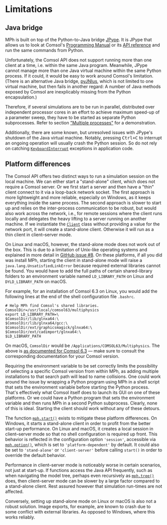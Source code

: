 ﻿# Limitations

## Java bridge

MPh is built on top of the Python-to-Java bridge [JPype]. It is JPype that
allows us to look at Comsol's [Programming Manual] or its [API reference] and
run the same commands from Python.

Unfortunately, the Comsol API does not support running more than one client at
a time, i.e. within the same Java program. Meanwhile, JPype cannot manage more
than one Java virtual machine within the same Python process. If it could, it
would be easy to work around Comsol's limitation. (There is an alternative Java
bridge, [pyJNIus], which is not limited to one virtual machine, but then fails
in another regard: A number of Java methods exposed by Comsol are inexplicably
missing from the Python encapsulation.)

Therefore, if several simulations are to be run in parallel, distributed over
independent processor cores in an effort to achieve maximum speed-up of a
parameter sweep, they have to be started as separate Python subprocesses. Refer
to section ["Multiple processes"](demonstrations.md#multiple-processes) for a
demonstration.

Additionally, there are some known, but unresolved issues with JPype's shutdown
of the Java virtual machine. Notably, pressing <kbd>Ctrl+C</kbd> to interrupt
an ongoing operation will usually crash the Python session. So do not rely on
catching [`KeyboardInterrupt`](#KeyboardInterrupt) exceptions in application
code.


## Platform differences

The Comsol API offers two distinct ways to run a simulation session on the
local machine. We can either start a "stand-alone" client, which does not
require a Comsol server. Or we first start a server and then have a "thin"
client connect to it via a loop-back network socket. The first approach is more
lightweight and more reliable, especially on Windows, as it keeps everything
inside the same process. The second approach is slower to start up and relies
on the inter-process communication to be robust, but would also work across the
network, i.e., for remote sessions where the client runs locally and delegates
the heavy lifting to a server running on another machine. If we instantiate the
[`Client`](#Client) class without providing a value for the network port, it
will create a stand-alone client. Otherwise it will run as a thin client in
client–server mode.

On Linux and macOS, however, the stand-alone mode does not work out of the box.
This is due to a limitation of Unix-like operating systems and explained in
more detail in [GitHub issue #8]. On these platforms, if all you did was
install MPh, starting the client in stand-alone mode will raise a
`java.lang.UnsatisfiedLinkError` because required external libraries cannot be
found. You would have to add the full paths of certain shared-library folders
to an environment variable named `LD_LIBRARY_PATH` on Linux and
`DYLD_LIBRARY_PATH` on macOS.

For example, for an installation of Comsol 6.3 on Linux, you would add the
following lines at the end of the shell configuration file `.bashrc`.
```shell
# Help MPh find Comsol's shared libraries.
ComsolDir=/usr/local/comsol63/multiphysics
export LD_LIBRARY_PATH=\
$ComsolDir/lib/glnxa64:\
$ComsolDir/lib/glnxa64/gcc:\
$ComsolDir/ext/graphicsmagick/glnxa64:\
$ComsolDir/ext/cadimport/glnxa64:\
$LD_LIBRARY_PATH
```

On macOS, `ComsolDir` would be `/Applications/COMSOL63/Multiphysics`. The above
is [as documented for Comsol 6.3][comsol63_libpath] — make sure to consult the
corresponding documentation for your Comsol version.

Requiring the environment variable to be set correctly limits the possibility
of selecting a specific Comsol version from within MPh, as adding multiple
installations to that search path will lead to name collisions. One could work
around the issue by wrapping a Python program using MPh in a shell script that
sets the environment variable before starting the Python process. That's
effectively what Comsol itself does to launch its GUI on one of these
platforms. Or we could have a Python program that sets the environment variable
and then runs MPh in a second Python subprocess. Clearly, none of this is
ideal. Starting the client should work without any of these detours.

The function [`mph.start()`](#start) exists to mitigate these platform
differences. On Windows, it starts a stand-alone client in order to profit from
the better start-up performance. On Linux and macOS, it creates a local session
in client–server mode so that no shell configuration is required up front. This
behavior is reflected in the configuration option `'session'`, accessible via
[`mph.option()`](#option), which is set to `'platform-dependent'` by default.
It could also be set to `'stand-alone'` or `'client-server'` before calling
`start()` in order to override the default behavior.

Performance in client–server mode is noticeably worse in certain scenarios, not
just at start-up. If functions access the Java API frequently, such as when
navigating the model tree, perhaps even recursively as [`mph.tree()`](#tree)
does, then client–server mode can be slower by a large factor compared to a
stand-alone client. Rest assured however that simulation run-times are not
affected.

Conversely, setting up stand-alone mode on Linux or macOS is also not a robust
solution. Image exports, for example, are known to crash due to some conflict
with external libraries. As opposed to Windows, where this works reliably.


[JPype]:              https://github.com/jpype-project/jpype
[Programming Manual]: https://comsol.com/documentation/COMSOL_ProgrammingReferenceManual.pdf
[API reference]:      https://doc.comsol.com/6.0/doc/com.comsol.help.comsol/api
[pyJNIus]:            https://pyjnius.readthedocs.io
[GitHub issue #8]:    https://github.com/MPh-py/MPh/issues/8
[comsol63_libpath]:   https://doc.comsol.com/6.3/docserver/#!/com.comsol.help.comsol/comsol_api_intro.46.13.html
